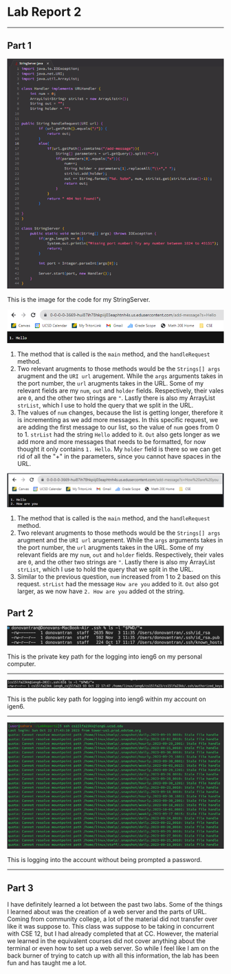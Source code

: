 # Lab Report 2
---

## Part 1
![Image](stringservercode.png)

This is the image for the code for my StringServer.

![Image](Hello.png)
1. The method that is called is the `main` method, and the `handleRequest` method.
2. Two relevant arugments to those methods would be the `Strings[] args` arugment and the `URI url` arugement. While the `args` arguments takes in the port number, the `url` arugments takes in the URL. Some of my relevant fields are my `num`, `out` and `holder` fields. Respectively, their vales are `0`, and the other two strings are `"`. Lastly there is also my ArrayList `strList`, which I use to hold the query that we split in the URL.
3. The values of `num` changes, because the list is getting longer, therefore it is incrementing as we add more messages. In this specific request, we are adding the first message to our list, so the value of `num` goes from 0 to 1. `strList` had the string `Hello` added to it. `Out` also gets longer as we add more and more messages that needs to be formatted, for now thought it only contains `1. Hello`. My `holder` field is there so we can get rid of all the "+" in the parameters, since you cannot have spaces in the URL.


![Image](how.png)
1. The method that is called is the `main` method, and the `handleRequest` method.
2. Two relevant arugments to those methods would be the `Strings[] args` arugment and the `URI url` arugement. While the `args` arguments takes in the port number, the `url` arugments takes in the URL. Some of my relevant fields are my `num`, `out` and `holder` fields. Respectively, their vales are `0`, and the other two strings are `"`. Lastly there is also my ArrayList `strList`, which I use to hold the query that we split in the URL.
3. Similar to the previous question, `num` increased from 1 to 2 based on this request. `strList` had the message `How are you` added to it. `Out` also got larger, as we now have `2. How are you` added ot the string.


## Part 2
![Image](privatekey.png)

This is the private key path for the logging into ieng6 on my personal computer.

---

![Image](publickey1.png)

This is the public key path for logging into ieng6 within my account on igen6.

---

![Image](login.png)

This is logging into the account without being prompted a password.

---

## Part 3
I have definitely learned a lot between the past two labs. Some of the things I learned about was the creation of a web server and the parts of URL. Coming from community college, a lot of the material did not transfer over like it was suppose to. This class was suppose to be taking in concurrent with CSE 12, but I had already completed that at CC. However, the material we learned in the equivalent courses did not cover anything about the terminal or even how to set up a web server. So while I feel like I am on the back burner of trying to catch up with all this information, the lab has been fun and has taught me a lot. 
